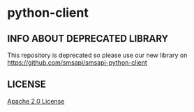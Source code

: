 ﻿python-client
=============


## INFO ABOUT DEPRECATED LIBRARY
This repository is deprecated so please use our new library on https://github.com/smsapi/smsapi-python-client

## LICENSE
[Apache 2.0 License](https://github.com/smsapicom/smsapicom-python-client/blob/master/LICENSE)
